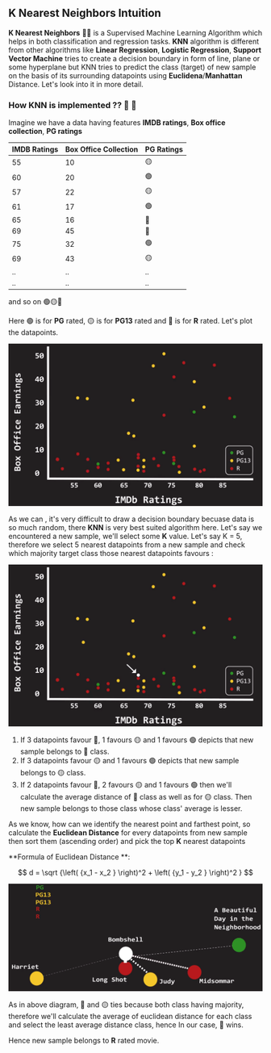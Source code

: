 ## K Nearest Neighbors Intuition

**K Nearest Neighbors** 🧑‍🦯 is a Supervised Machine Learning Algorithm which helps in both classification and regression tasks. **KNN** algorithm is different from other algorithms like **Linear Regression**, **Logistic Regression**, **Support Vector Machine** tries to create a decision boundary in form of line, plane or some hyperplane but KNN tries to predict the class (target) of new sample on the basis of its surrounding datapoints using **Euclidena**/**Manhattan** Distance. Let's look into it in more detail.

### How KNN is implemented ?? 🤔 💭

Imagine we have a data having features **IMDB ratings**, **Box office collection**, **PG ratings**

|IMDB Ratings|Box Office Collection|PG Ratings|
|------------|---------------------|----------|
|55|10|🟡|
|60|20|🟢|
|57|22|🟡|
|61|17|🟢|
|65|16|🔴|
|69|45|🔴|
|75|32|🟢|
|69|43|🟡|
|..|..|..|
|..|..|..|

and so on 🟢🟡🔴

Here 🟢 is for **PG** rated, 🟡 is for **PG13** rated and 🔴 is for **R** rated. Let's plot the datapoints.

<img src="https://github.com/Hg03/Story-Of-ML/blob/main/assets/ratingplotted.png">

As we can , it's very difficult to draw a decision boundary becuase data is so much random, there **KNN** is very best suited algorithm here. Let's say we encountered a new sample, we'll select some **K** value. Let's say K = 5, therefore we select 5 nearest datapoints from a new sample and check which majority target class those nearest datapoints favours :

<img src="https://github.com/Hg03/Story-Of-ML/blob/main/assets/newsample.png">

1. If 3 datapoints favour 🔴, 1 favours 🟡 and 1 favours 🟢 depicts that new sample belongs to 🔴 class.
2. If 3 datapoints favour 🟡 and 1 favours 🟢 depicts that new sample belongs to 🟡 class.
3. If 2 datapoints favour 🔴, 2 favours 🟡 and 1 favours 🟢 then we'll calculate the average distance of 🔴 class as well as for 🟡 class. Then new sample belongs to those class whose class' average is lesser.

As we know, how can we identify the nearest point and farthest point, so calculate the **Euclidean Distance** for every datapoints from new sample then sort them (ascending order) and pick the top **K** nearest datapoints

**Formula of Euclidean Distance **:

$$ d = \sqrt {\left( {x_1 - x_2 } \right)^2 + \left( {y_1 - y_2 } \right)^2 } $$

<img src="https://github.com/Hg03/Story-Of-ML/blob/main/assets/nearest.png">

As in above diagram, 🔴 and 🟡 ties because both class having majority, therefore we'll calculate the average of euclidean distance for each class and select the least average distance class, hence In our case, 🔴 wins.

Hence new sample belongs to **R** rated movie.



